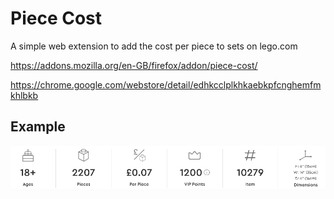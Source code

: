 # Piece Cost

A simple web extension to add the cost per piece to sets on lego.com

https://addons.mozilla.org/en-GB/firefox/addon/piece-cost/

https://chrome.google.com/webstore/detail/edhkcclplkhkaebkpfcnghemfmkhlbkb

## Example

![demo image](./demo.png)
